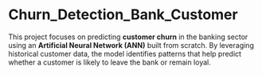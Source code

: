# Churn_Detection_Bank_Customer
This project focuses on predicting **customer churn** in the banking sector using an **Artificial Neural Network (ANN)** built from scratch. By leveraging historical customer data, the model identifies patterns that help predict whether a customer is likely to leave the bank or remain loyal. 
